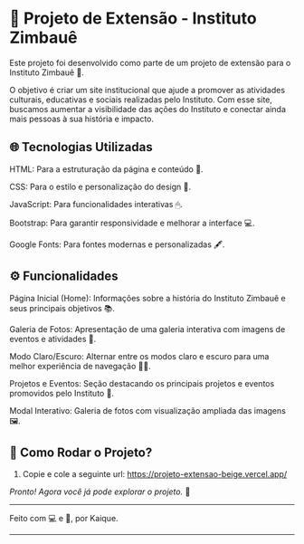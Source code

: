 # 🚀 Projeto de Extensão - Instituto Zimbauê

Este projeto foi desenvolvido como parte de um projeto de extensão para o Instituto Zimbauê 🎉.

O objetivo é criar um site institucional que ajude a promover as atividades culturais, educativas e sociais realizadas pelo Instituto. Com esse site, buscamos aumentar a visibilidade das ações do Instituto e conectar ainda mais pessoas à sua história e impacto.


## 🌐 Tecnologias Utilizadas


HTML: Para a estruturação da página e conteúdo 📝.

CSS: Para o estilo e personalização do design 🎨.

JavaScript: Para funcionalidades interativas 🖱.

Bootstrap: Para garantir responsividade e melhorar a interface 💻.

Google Fonts: Para fontes modernas e personalizadas 🖋.


## ⚙ Funcionalidades


Página Inicial (Home): Informações sobre a história do Instituto Zimbauê e seus principais objetivos 📚.

Galeria de Fotos: Apresentação de uma galeria interativa com imagens de eventos e atividades 📸.

Modo Claro/Escuro: Alternar entre os modos claro e escuro para uma melhor experiência de navegação 🌙🌞.

Projetos e Eventos: Seção destacando os principais projetos e eventos promovidos pelo Instituto 📅.

Modal Interativo: Galeria de fotos com visualização ampliada das imagens 🖼.


## 🏁 Como Rodar o Projeto?

1. Copie e cole a seguinte url: https://projeto-extensao-beige.vercel.app/

*Pronto! Agora você já pode explorar o projeto.* 🎉

---

Feito com 💻 e 🧠, por Kaique.

---
